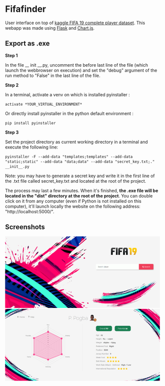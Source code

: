 # Fifafinder

User interface on top of [kaggle FIFA 19 complete player dataset](https://www.kaggle.com/karangadiya/fifa19). This webapp was made using [Flask](http://flask.pocoo.org/docs/1.0/) and [Chart.js](https://www.chartjs.org/).

## Export as .exe

**Step 1**

In the file __ init __.py, uncomment the before last line of the file (which launch the webbrowser on execution) and set the "debug" argument of the run method to "False" in the last line of the file. 

**Step 2** 

In a terminal, activate a venv on which is installed pyinstaller :

    activate *YOUR_VIRTUAL_ENVIRONMENT*
    
Or directly install pyinstaller in the python default environment :

    pip install pyinstaller

**Step 3**
 
Set the project directory as current working directory in a terminal and execute the following line:

    pyinstaller -F --add-data "templates;templates" --add-data "static;static" --add-data "data;data" --add-data "secret_key.txt;." __init__.py
    
Note: you may have to generate a secret key and write it in the first line of the .txt file called secret_key.txt and located at the root of the project.

The process may last a few minutes. When it's finished, **the .exe file will be located in the "dist" directory at the root of the project**. You can double click on it from any computer (even if Python is not installed on this computer), it'll launch locally the website on the following address: "http://localhost:5000/".

## Screenshots

<img src="./static/img/screenshots/homepage.PNG">

<img src="./static/img/screenshots/playerpage.PNG">